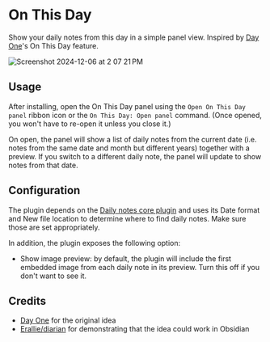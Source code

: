 # On This Day

Show your daily notes from this day in a simple panel view. Inspired by [Day One](https://dayoneapp.com)'s On This Day feature.

![Screenshot 2024-12-06 at 2 07 21 PM](https://github.com/user-attachments/assets/7ee7106e-32ef-4ab5-b282-790c2df32366)

## Usage

After installing, open the On This Day panel using the `Open On This Day panel` ribbon icon or the `On This Day: Open panel` command. (Once opened, you won't have to re-open it unless you close it.)

On open, the panel will show a list of daily notes from the current date (i.e. notes from the same date and month but different years) together with a preview. If you switch to a different daily note, the panel will update to show notes from that date.

## Configuration

The plugin depends on the [Daily notes core plugin](https://help.obsidian.md/Plugins/Daily+notes) and uses its Date format and New file location to determine where to find daily notes. Make sure those are set appropriately.

In addition, the plugin exposes the following option:

- Show image preview: by default, the plugin will include the first embedded image from each daily note in its preview. Turn this off if you don't want to see it.

## Credits

- [Day One](https://dayoneapp.com) for the original idea
- [Erallie/diarian](https://github.com/Erallie/diarian) for demonstrating that the idea could work in Obsidian
